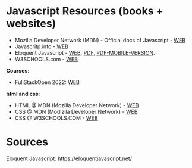 # Javascript Resources (books + websites)

- Mozilla Developer Network (MDN) - Official docs of Javascript - [WEB](https://developer.mozilla.org/en-US/docs/Web/JavaScript)
- Javascritp.info - [WEB](http://javascript.info/)
- Eloquent Javascript - [WEB](https://eloquentjavascript.net/), [PDF](https://eloquentjavascript.net/Eloquent_JavaScript.pdf), [PDF-MOBILE-VERSION](https://eloquentjavascript.net/Eloquent_JavaScript_small.pdf).
- W3SCHOOLS.com - [WEB](https://www.w3schools.com/js/)

**Courses**:
- FullStackOpen 2022: [WEB](https://fullstackopen.com/en/)

**html and css**:
- HTML @ MDN (Mozilla Developer Network) - [WEB](https://developer.mozilla.org/en-US/docs/Web/HTML)
- CSS @ MDN (Modizlla Developer Network) - [WEB](https://developer.mozilla.org/en-US/docs/Web/CSS)
- CSS @ W3SCHOOLS.COM - [WEB](https://www.w3schools.com/css/)


# Sources

Eloquent Javascript: https://eloquentjavascript.net/
